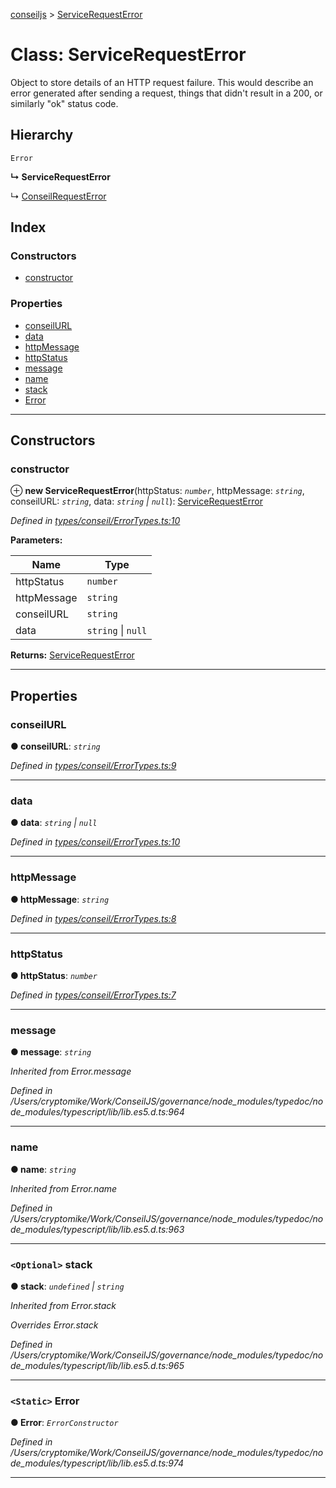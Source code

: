 [conseiljs](../README.md) > [ServiceRequestError](../classes/servicerequesterror.md)

# Class: ServiceRequestError

Object to store details of an HTTP request failure. This would describe an error generated after sending a request, things that didn't result in a 200, or similarly "ok" status code.

## Hierarchy

 `Error`

**↳ ServiceRequestError**

↳  [ConseilRequestError](conseilrequesterror.md)

## Index

### Constructors

* [constructor](servicerequesterror.md#constructor)

### Properties

* [conseilURL](servicerequesterror.md#conseilurl)
* [data](servicerequesterror.md#data)
* [httpMessage](servicerequesterror.md#httpmessage)
* [httpStatus](servicerequesterror.md#httpstatus)
* [message](servicerequesterror.md#message)
* [name](servicerequesterror.md#name)
* [stack](servicerequesterror.md#stack)
* [Error](servicerequesterror.md#error)

---

## Constructors

<a id="constructor"></a>

###  constructor

⊕ **new ServiceRequestError**(httpStatus: *`number`*, httpMessage: *`string`*, conseilURL: *`string`*, data: *`string` \| `null`*): [ServiceRequestError](servicerequesterror.md)

*Defined in [types/conseil/ErrorTypes.ts:10](https://github.com/Cryptonomic/ConseilJS/blob/2dbb08e/src/types/conseil/ErrorTypes.ts#L10)*

**Parameters:**

| Name | Type |
| ------ | ------ |
| httpStatus | `number` |
| httpMessage | `string` |
| conseilURL | `string` |
| data | `string` \| `null` |

**Returns:** [ServiceRequestError](servicerequesterror.md)

___

## Properties

<a id="conseilurl"></a>

###  conseilURL

**● conseilURL**: *`string`*

*Defined in [types/conseil/ErrorTypes.ts:9](https://github.com/Cryptonomic/ConseilJS/blob/2dbb08e/src/types/conseil/ErrorTypes.ts#L9)*

___
<a id="data"></a>

###  data

**● data**: *`string` \| `null`*

*Defined in [types/conseil/ErrorTypes.ts:10](https://github.com/Cryptonomic/ConseilJS/blob/2dbb08e/src/types/conseil/ErrorTypes.ts#L10)*

___
<a id="httpmessage"></a>

###  httpMessage

**● httpMessage**: *`string`*

*Defined in [types/conseil/ErrorTypes.ts:8](https://github.com/Cryptonomic/ConseilJS/blob/2dbb08e/src/types/conseil/ErrorTypes.ts#L8)*

___
<a id="httpstatus"></a>

###  httpStatus

**● httpStatus**: *`number`*

*Defined in [types/conseil/ErrorTypes.ts:7](https://github.com/Cryptonomic/ConseilJS/blob/2dbb08e/src/types/conseil/ErrorTypes.ts#L7)*

___
<a id="message"></a>

###  message

**● message**: *`string`*

*Inherited from Error.message*

*Defined in /Users/cryptomike/Work/ConseilJS/governance/node_modules/typedoc/node_modules/typescript/lib/lib.es5.d.ts:964*

___
<a id="name"></a>

###  name

**● name**: *`string`*

*Inherited from Error.name*

*Defined in /Users/cryptomike/Work/ConseilJS/governance/node_modules/typedoc/node_modules/typescript/lib/lib.es5.d.ts:963*

___
<a id="stack"></a>

### `<Optional>` stack

**● stack**: *`undefined` \| `string`*

*Inherited from Error.stack*

*Overrides Error.stack*

*Defined in /Users/cryptomike/Work/ConseilJS/governance/node_modules/typedoc/node_modules/typescript/lib/lib.es5.d.ts:965*

___
<a id="error"></a>

### `<Static>` Error

**● Error**: *`ErrorConstructor`*

*Defined in /Users/cryptomike/Work/ConseilJS/governance/node_modules/typedoc/node_modules/typescript/lib/lib.es5.d.ts:974*

___

